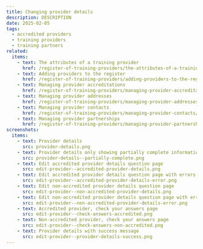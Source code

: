 ```yaml
---
title: Changing provider details
description: DESCRIPTION
date: 2025-02-05
tags:
  - accredited providers
  - training providers
  - training partners
related:
  items:
    - text: The attributes of a training provider
      href: /register-of-training-providers/the-attributes-of-a-training-provider/
    - text: Adding providers to the register
      href: /register-of-training-providers/adding-providers-to-the-register/
    - text: Managing provider accreditations
      href: /register-of-training-providers/managing-provider-accreditations/
    - text: Managing provider addresses
      href: /register-of-training-providers/managing-provider-addresses/
    - text: Managing provider contacts
      href: /register-of-training-providers/managing-provider-contacts/
    - text: Managing provider partnerships
      href: /register-of-training-providers/managing-provider-partnerships/
screenshots:
  items:
    - text: Provider details
      src: provider-details.png
    - text: Provider details only showing partially complete information
      src: provider-details--partially-complete.png
    - text: Edit accredited provider details question page
      src: edit-provider--accredited-provider-details.png
    - text: Edit accredited provider details question page with errors
      src: edit-provider--accredited-provider-details-error.png
    - text: Edit non-accredited provider details question page
      src: edit-provider--non-accredited-provider-details.png
    - text: Edit non-accredited provider details question page with errors
      src: edit-provider--non-accredited-provider-details-error.png
    - text: Accredited provider, check your answers page
      src: edit-provider--check-answers-accredited.png
    - text: Non-accredited provider, check your answers page
      src: edit-provider--check-answers-non-accredited.png
    - text: Provider details with success message
      src: edit-provider--provider-details-success.png
---
```

